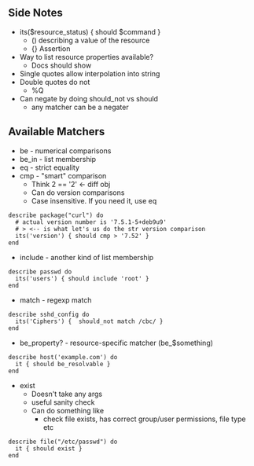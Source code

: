 ## Side Notes
* its($resource_status) { should $command }
  * () describing a value of the resource
  * {}  Assertion
* Way to list resource properties available?
  * Docs should show
* Single quotes allow interpolation into string
* Double quotes do not
  * %Q
* Can negate by doing should_not vs should
  * any matcher can be a negater

## Available Matchers
* be - numerical comparisons
* be_in - list membership
* eq - strict equality
* cmp - "smart" comparison
  * Think 2 == '2' <- diff obj
  * Can do version comparisons
  * Case insensitive. If you need it, use eq
```
describe package("curl") do
  # actual version number is '7.5.1-5+deb9u9'
  # > <-- is what let's us do the str version comparison
  its('version') { should cmp > '7.52' }
end
```
* include - another kind of list membership
```
describe passwd do
  its('users') { should include 'root' }
end
```
* match - regexp match
```
describe sshd_config do
  its('Ciphers') {  should_not match /cbc/ }
end
```
* be_property? - resource-specific matcher (be_$something)
```
describe host('example.com') do
  it { should be_resolvable }
end
```
* exist
  * Doesn't take any args
  * useful sanity check
  * Can do something like
    * check file exists, has correct group/user permissions, file type etc
```
describe file("/etc/passwd") do
  it { should exist }
end
```
